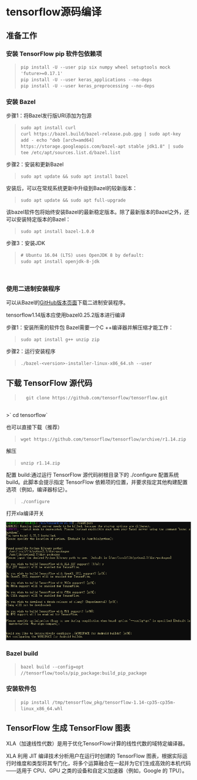 # tensorflow源码编译

## 准备工作

### 安装 TensorFlow pip 软件包依赖项

>`pip install -U --user pip six numpy wheel setuptools mock 'future>=0.17.1'`</br>
    `pip install -U --user keras_applications --no-deps`</br>
    `pip install -U --user keras_preprocessing --no-deps`

### 安装 Bazel

步骤1：将Bazel发行版URI添加为包源

>`sudo apt install curl`</br>
`curl https://bazel.build/bazel-release.pub.gpg | sudo apt-key add -
echo "deb [arch=amd64] https://storage.googleapis.com/bazel-apt stable jdk1.8" | sudo tee /etc/apt/sources.list.d/bazel.list`

步骤2：安装和更新Bazel

>`sudo apt update && sudo apt install bazel`

安装后，可以在常规系统更新中升级到Bazel的较新版本：

>`sudo apt update && sudo apt full-upgrade`

该bazel软件包将始终安装Bazel的最新稳定版本。除了最新版本的Bazel之外，还可以安装特定版本的Bazel：

>`sudo apt install bazel-1.0.0`

步骤3：安装JDK

>`# Ubuntu 16.04 (LTS) uses OpenJDK 8 by default:`</br>
`sudo apt install openjdk-8-jdk`
</br>

### 使用二进制安装程序

可以从Bazel的[GitHub版本页面](https://github.com/bazelbuild/bazel/releases)下载二进制安装程序。

tensorflow1.14版本应使用bazel0.25.2版本进行编译

步骤1：安装所需的软件包
Bazel需要一个C ++编译器并解压缩才能工作：

>`sudo apt install g++ unzip zip`

步骤2：运行安装程序

>`./bazel-<version>-installer-linux-x86_64.sh --user`


## 下载 TensorFlow 源代码

>`  git clone https://github.com/tensorflow/tensorflow.git`
</br>
>` cd tensorflow`


也可以直接下载（推荐）

>`wget https://github.com/tensorflow/tensorflow/archive/r1.14.zip`

解压

>`unzip r1.14.zip`

配置 build:通过运行 TensorFlow 源代码树根目录下的 ./configure 配置系统 build。此脚本会提示指定 TensorFlow 依赖项的位置，并要求指定其他构建配置选项（例如，编译器标记）。

>`./configure`

打开xla编译开关

![xla](https://github.com/erguixieshen/XLA/raw/master/week2/picture/1.png)

### Bazel build

>`bazel build --config=opt //tensorflow/tools/pip_package:build_pip_package`

### 安装软件包

>`pip install /tmp/tensorflow_pkg/tensorflow-1.14-cp35-cp35m-linux_x86_64.whl`

## TensorFlow 生成 TensorFlow 图表

XLA（加速线性代数）是用于优化TensorFlow计算的线性代数的域特定编译器。

XLA 利用 JIT 编译技术分析用户在运行时创建的 TensorFlow 图表，根据实际运行时维度和类型将其专门化，将多个运算融合在一起并为它们生成高效的本机代码——适用于 CPU、GPU 之类的设备和自定义加速器（例如，Google 的 TPU）。





